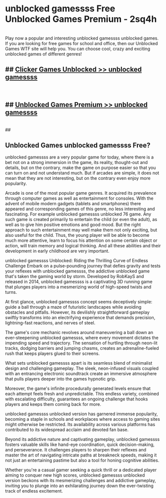 # unblocked gamessss  Free Unblocked Games Premium - 2sq4h <br>
<br>
Play now a popular and interesting unblocked gamessss unblocked games. If you are looking for free games for school and office, then our Unblocked Games WTF site will help you. You can choose cool, crazy and exciting unblocked games of different genres!


## ##  [Clicker Games Unblocked >> unblocked gamessss](http://freeplayer.one?title=unblocked_gamessss&ref=UGames)
  <br>

##  ## [Unblocked Games Premium >> unblocked gamessss](http://freeplayer.one?title=unblocked_gamessss&ref=UGames)
  <br>
  ##



## Unblocked Games unblocked gamessss Free?

unblocked gamessss are a very popular game for today, where there is a bet not on a strong immersion in the game, its reality, thought-out and details, but on the contrary, make the game on purpose easier so that you can turn on and not understand much. But if arcades are simple, it does not mean that they are not interesting, but on the contrary even enjoy more popularity.

Arcade is one of the most popular game genres. It acquired its prevalence through computer games as well as entertainment for consoles. With the advent of mobile modern gadgets (tablets and smartphones) there appeared and corresponding games of this genre, no less interesting and fascinating. For example unblocked gamessss unblocked 76 game. Any such game is created primarily to entertain the child (or even the adult), as well as to give him positive emotions and good mood. But the right approach to such entertainment may well make them not only exciting, but also useful for the child. Thus, the young player will be able to become much more attentive, learn to focus his attention on some certain object or action, will train memory and logical thinking. And all these abilities and their development in early childhood are very important.

unblocked gamessss Unblocked: Riding the Thrilling Curve of Endless Challenge
Embark on a pulse-pounding journey that defies gravity and tests your reflexes with unblocked gamessss, the addictive unblocked game that's taken the gaming world by storm. Developed by RobKayS and released in 2014, unblocked gamessss is a captivating 3D running game that plunges players into a mesmerizing world of high-speed twists and turns.

At first glance, unblocked gamessss concept seems deceptively simple: guide a ball through a maze of futuristic landscapes while avoiding obstacles and pitfalls. However, its devilishly straightforward gameplay swiftly transforms into an electrifying experience that demands precision, lightning-fast reactions, and nerves of steel.

The game's core mechanic revolves around maneuvering a ball down an ever-steepening unblocked gamessss, where every movement dictates the impending speed and trajectory. The sensation of hurtling through neon-lit tracks, dodging barriers and jumping chasms, creates an adrenaline-fueled rush that keeps players glued to their screens.

What sets unblocked gamessss apart is its seamless blend of minimalist design and challenging gameplay. The sleek, neon-infused visuals coupled with an entrancing electronic soundtrack create an immersive atmosphere that pulls players deeper into the games hypnotic grip.

Moreover, the game's infinite procedurally generated levels ensure that each attempt feels fresh and unpredictable. This endless variety, combined with escalating difficulty, guarantees an ongoing challenge that hooks players and keeps them coming back for more.

unblocked gamessss unblocked version has garnered immense popularity, becoming a staple in schools and workplaces where access to gaming sites might otherwise be restricted. Its availability across various platforms has contributed to its widespread acclaim and devoted fan base.

Beyond its addictive nature and captivating gameplay, unblocked gamessss fosters valuable skills like hand-eye coordination, quick decision-making, and perseverance. It challenges players to sharpen their reflexes and master the art of navigating intricate paths at breakneck speeds, making it not just an entertaining pastime but also a tool for honing cognitive abilities.

Whether you're a casual gamer seeking a quick thrill or a dedicated player aiming to conquer new high scores, unblocked gamessss unblocked version beckons with its mesmerizing challenges and addictive gameplay, inviting you to plunge into an exhilarating journey down the ever-twisting track of endless excitement.